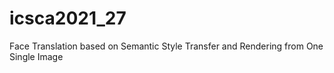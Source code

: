 # icsca2021_27
Face Translation based on Semantic Style Transfer and Rendering from One Single Image
